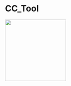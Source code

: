 # CC_Tool
<a href="https://colorcompass.jp/colorcompass/colorcompasmfa/"><img height="200" src="https://colorcompass.jp/wp-content/uploads/2022/06/cropped-logo.png"/></a>
